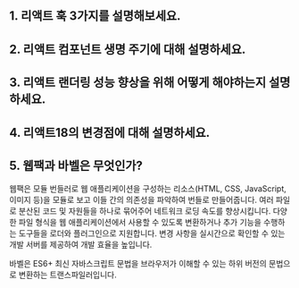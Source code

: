 ## 1. 리액트 훅 3가지를 설명해보세요.

## 2. 리액트 컴포넌트 생명 주기에 대해 설명하세요.

## 3. 리액트 랜더링 성능 향상을 위해 어떻게 해야하는지 설명하세요.

## 4. 리액트18의 변경점에 대해 설명하세요.

## 5. 웹팩과 바벨은 무엇인가?
웹팩은 모듈 번들러로 웹 애플리케이션을 구성하는 리소스(HTML, CSS, JavaScript, 이미지 등)을 모듈로 보고 이들 간의 의존성을 파악하여 번들로 만들어줍니다.
여러 파일로 분산된 코드 및 자원들을 하나로 묶어주어 네트워크 로딩 속도를 향상시킵니다. 다양한 파일 형식을 웹 애플리케이션에서 사용할 수 있도록 변환하거나 추가 기능을 수행하는 도구들을 로더와 플러그인으로 지원합니다. 변경 사항을 실시간으로 확인할 수 있는 개발 서버를 제공하여 개발 효율을 높입니다.

바벨은 ES6+ 최신 자바스크립트 문법을 브라우저가 이해할 수 있는 하위 버전의 문법으로 변환하는 트랜스파일러입니다. 